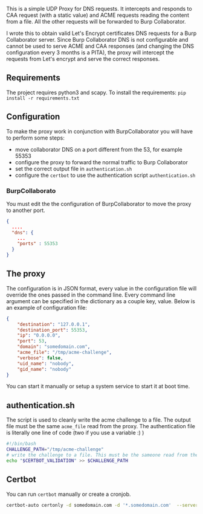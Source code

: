 This is a simple UDP Proxy for DNS requests.
It intercepts and responds to CAA request (with a static value) and ACME requests reading the content from a file. All the other requests will be forwarded to Burp Collaborator.

I wrote this to obtain valid Let's Encrypt certificates DNS requests for a Burp Collaborator server. Since Burp Collaborator DNS is not configurable and cannot be used to serve ACME and CAA responses (and changing the DNS configuration every 3 months is a PITA), the proxy will intercept the requests from Let's encrypt and serve the correct responses.

## Requirements
The project requires python3 and scapy.
To install the requirements:
`pip install -r requirements.txt`


## Configuration
To make the proxy work in conjunction with BurpCollaborator you will have to perform some steps:
* move collaborator DNS on a port different from the 53, for example 55353
* configure the proxy to forward the normal traffic to Burp Collaborator
* set the correct output file in `authentication.sh`
* configure the `certbot` to use the authentication script `authentication.sh`

### BurpCollaborato
You must edit the the configuration of BurpCollaborator to move the proxy to another port.

```JSON
{
  ....
  "dns": {
  	...
    "ports" : 55353
  }
} 

```

## The proxy
The configuration is in JSON format, every value in the configuration file will override the ones passed in the command line. Every command line argument can be specified in the dictionary as a couple key, value.
Below is an example of configuration file:
```JSON
{
	"destination": "127.0.0.1",
	"destination_port": 55353,
	"ip": "0.0.0.0",
	"port": 53,
	"domain": "somedomain.com",
	"acme_file": "/tmp/acme-challenge",
	"verbose": false,
	"uid_name": "nobody",
	"gid_name": "nobody"
}
```

You can start it manually or setup a system service to start it at boot time.


## authentication.sh
The script is used to cleanly write the acme challenge to a file. The output file must be the same `acme_file` read from the proxy.
The authentication file is literally one line of code (two if you use a variable :) )
```bash
#!/bin/bash
CHALLENGE_PATH="/tmp/acme-challenge"
# write the challenge to a file. This must be the sameone read from the proxy
echo "$CERTBOT_VALIDATION" >> $CHALLENGE_PATH
```

## Certbot
You can run `certbot` manually or create a cronjob.
```bash
certbot-auto certonly -d somedomain.com -d '*.somedomain.com'  --server https://acme-v02.api.letsencrypt.org/directory --manual --agree-tos --no-eff-email --manual-public-ip-logging-ok --preferred-challenges dns-01 --manual-auth-hook  <path_to_autentication.sh> -m info@somedomain.com -q
```
